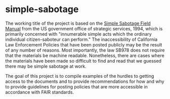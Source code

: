 # simple-sabotage

The working title of the project is based on the [Simple Sabotage Field Manual](https://stacks.stanford.edu/file/druid:cx492jc0657/Simple-sabotage-fieldmanual.pdf) from the US government office of strategic services, 1994, which is primarily concerned with "innumerable simple acts which the ordinary individual citizen-saboteur can perform." The inaccessibility of California Law Enforcement Policies that have been posted publicly may be the result of any number of reasons. Most importantly, the law SB978 does not require that the materials be machine readable. Nonetheless, there are cases where the materials have been made so difficult to find and read that we guessed there may be simple sabotage at work. 

The goal of this project is to compile examples of the hurdles to getting access to the documents and to provide recommendations for how and why to provide guidelines for posting policies that are more accessible in accordance with FAIR standards. 

